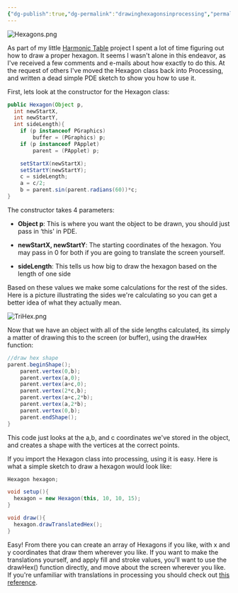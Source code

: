 ```yaml
---
{"dg-publish":true,"dg-permalink":"drawinghexagonsinprocessing","permalink":"/drawinghexagonsinprocessing/","title":"Drawing a Hexagon in Processing / Java","tags":["code","java","processing"],"created":"2009-02-04T15:56:44+00:00","updated":"2025-01-25T17:53:09.464-05:00"}
---
```



![Hexagons.png](/img/user/assets/Hexagons.png)

As part of my little [Harmonic Table](https://github.com/gmuller/harmonictable) project I spent a lot of time figuring out how to draw a proper hexagon. It seems I wasn't alone in this endeavor, as I've received a few comments and e-mails about how exactly to do this. At the request of others I've moved the Hexagon class back into Processing, and written a dead simple PDE sketch to show you how to use it.

First, lets look at the constructor for the Hexagon class:

```java
public Hexagon(Object p,
  int newStartX,
  int newStartY,
  int sideLength){
	if (p instanceof PGraphics)
		buffer = (PGraphics) p;
	if (p instanceof PApplet)
		parent = (PApplet) p;

	setStartX(newStartX);
	setStartY(newStartY);
	c = sideLength;
	a = c/2;
	b = parent.sin(parent.radians(60))*c;
}
```

The constructor takes 4 parameters:

  * **Object p**: This is where you want the object to be drawn, you should just pass in &#8216;this' in PDE.

  * **newStartX, newStartY**: The starting coordinates of the hexagon. You may pass in 0 for both if you are going to translate the screen yourself.

  * **sideLength**: This tells us how big to draw the hexagon based on the length of one side

Based on these values we make some calculations for the rest of the sides. Here is a picture illustrating the sides we're calculating so you can get a better idea of what they actually mean.

![TriHex.png](/img/user/assets/TriHex.png)

Now that we have an object with all of the side lengths calculated, its simply a matter of drawing this to the screen (or buffer), using the drawHex function:

```java
//draw hex shape
parent.beginShape();
	parent.vertex(0,b);
	parent.vertex(a,0);
	parent.vertex(a+c,0);
	parent.vertex(2*c,b);
	parent.vertex(a+c,2*b);
	parent.vertex(a,2*b);
	parent.vertex(0,b);
	parent.endShape();
}
```

This code just looks at the a,b, and c coordinates we've stored in the object, and creates a shape with the vertices at the correct points.

If you import the Hexagon class into processing, using it is easy. Here is what a simple sketch to draw a hexagon would look like:

```java
Hexagon hexagon;

void setup(){
  hexagon = new Hexagon(this, 10, 10, 15);
}

void draw(){
  hexagon.drawTranslatedHex();
}
```

Easy! From there you can create an array of Hexagons if you like, with x and y coordinates that draw them wherever you like. If you want to make the translations yourself, and apply fill and stroke values, you'll want to use the drawHex() function directly, and move about the screen wherever you like. If you're unfamiliar with translations in processing you should check out [this reference](http://www.processing.org/learning/basics/translate.html).
